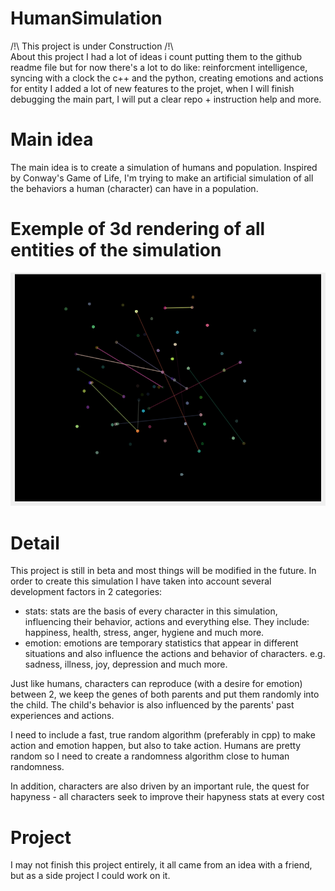 # HumanSimulation
/!\ This project is under Construction /!\  
About this project I had a lot of ideas i count putting them to the github readme file
but for now there's a lot to do like: reinforcment intelligence, syncing with a clock the c++ and the python, creating emotions and actions for entity
I added a lot of new features to the projet, when I will finish debugging the main part, I will put a clear repo + instruction help and more.

# Main idea
The main idea is to create a simulation of humans and population.
Inspired by Conway's Game of Life, I'm trying to make an artificial simulation of all the behaviors a human (character) can have in a population.

# Exemple of 3d rendering of all entities of the simulation

[![3D Entity Rendering](https://github.com/LopoDistrict/HumanSimulation/blob/main/preview.PNG)](https://raw.githubusercontent.com/LopoDistrict/HumanSimulation/blob/main/2024-08-31%2000-33-22.mp4)



# Detail
This project is still in beta and most things will be modified in the future. In order to create this simulation 
I have taken into account several development factors in 2 categories:
  - stats: stats are the basis of every character in this simulation, influencing their behavior, actions and everything else.
    They include: happiness, health, stress, anger, hygiene and much more.
  - emotion: emotions are temporary statistics that appear in different situations and also influence the actions and behavior of characters.
    e.g. sadness, illness, joy, depression and much more.

Just like humans, characters can reproduce (with a desire for emotion) between 2, we keep the genes of both parents and put them randomly into the child.
The child's behavior is also influenced by the parents' past experiences and actions.


I need to include a fast, true random algorithm (preferably in cpp) to make action and emotion happen, but also to take action.
Humans are pretty random so I need to create a randomness algorithm close to human randomness.

In addition, characters are also driven by an important rule, the quest for hapyness - all characters seek to improve their hapyness stats at 
every cost

# Project
I may not finish this project entirely, it all came from an idea with a friend, but as a side project I could work on it. 
